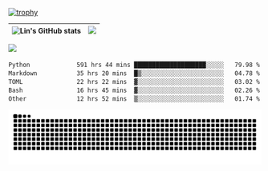 [![trophy](https://github-profile-trophy.vercel.app/?username=ocss884&column=7)](https://github.com/ocss884)

| ![Lin's GitHub stats](https://github-readme-stats.vercel.app/api?username=ocss884&show_icons=true&hide_border=True&count_private=true) | ![](https://github-readme-streak-stats.herokuapp.com?user=ocss884&hide_border=true&date_format=M%20j%5B%2C%20Y%5D&ring=7EDDCF&fire=7EDDCF") |
| ------------------------------------------------------------ | ------------------------------------------------------------ |

![](https://komarev.com/ghpvc/?username=ocss884&color=brightgreen)

<!--START_SECTION:waka-->

```txt
Python             591 hrs 44 mins ████████████████████░░░░░   79.98 %
Markdown           35 hrs 20 mins  █▒░░░░░░░░░░░░░░░░░░░░░░░   04.78 %
TOML               22 hrs 22 mins  ▓░░░░░░░░░░░░░░░░░░░░░░░░   03.02 %
Bash               16 hrs 45 mins  ▓░░░░░░░░░░░░░░░░░░░░░░░░   02.26 %
Other              12 hrs 52 mins  ▒░░░░░░░░░░░░░░░░░░░░░░░░   01.74 %
```

<!--END_SECTION:waka-->

<p align="center">
   <img src="https://github.com/ocss884/ocss884/blob/output/github-snake.svg" alt="snake">
</p>
